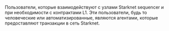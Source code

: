 Пользователи, которые взаимодействуют с узлами Starknet sequencer и при необходимости с контрактами L1. Эти пользователи, будь то человеческие или автоматизированные, являются агентами, которые предоставляют транзакции в сеть Starknet.
